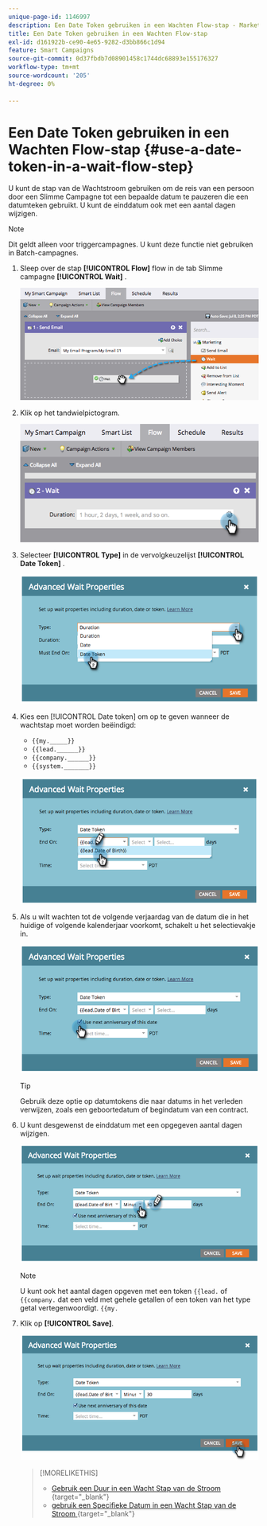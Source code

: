 ```yaml
---
unique-page-id: 1146997
description: Een Date Token gebruiken in een Wachten Flow-stap - Marketo Docs - Productdocumentatie
title: Een Date Token gebruiken in een Wachten Flow-stap
exl-id: d161922b-ce90-4e65-9282-d3bb866c1d94
feature: Smart Campaigns
source-git-commit: 0d37fbdb7d08901458c1744dc68893e155176327
workflow-type: tm+mt
source-wordcount: '205'
ht-degree: 0%

---
```


# Een Date Token gebruiken in een Wachten Flow-stap {#use-a-date-token-in-a-wait-flow-step}

U kunt de stap van de Wachtstroom gebruiken om de reis van een persoon door een Slimme Campagne tot een bepaalde datum te pauzeren die een datumteken gebruikt. U kunt de einddatum ook met een aantal dagen wijzigen.

>[!NOTE]
>
>Dit geldt alleen voor triggercampagnes. U kunt deze functie niet gebruiken in Batch-campagnes.

1. Sleep over de stap **[!UICONTROL Flow]** flow in de tab Slimme campagne **[!UICONTROL Wait]** .

   ![](assets/use-a-date-token-in-a-wait-flow-step-1.png)

1. Klik op het tandwielpictogram.

   ![](assets/use-a-date-token-in-a-wait-flow-step-2.png)

1. Selecteer **[!UICONTROL Type]** in de vervolgkeuzelijst **[!UICONTROL Date Token]** .

   ![](assets/use-a-date-token-in-a-wait-flow-step-3.png)

1. Kies een [!UICONTROL Date token] om op te geven wanneer de wachtstap moet worden beëindigd:

   * `{{my._____}}`
   * `{{lead.______}}`
   * `{{company.______}}`
   * `{{system._______}}`

   ![](assets/use-a-date-token-in-a-wait-flow-step-4.png)

1. Als u wilt wachten tot de volgende verjaardag van de datum die in het huidige of volgende kalenderjaar voorkomt, schakelt u het selectievakje in.

   ![](assets/use-a-date-token-in-a-wait-flow-step-5.png)

   >[!TIP]
   >
   >Gebruik deze optie op datumtokens die naar datums in het verleden verwijzen, zoals een geboortedatum of begindatum van een contract.

1. U kunt desgewenst de einddatum met een opgegeven aantal dagen wijzigen.

   ![](assets/use-a-date-token-in-a-wait-flow-step-6.png)

   >[!NOTE]
   >
   >U kunt ook het aantal dagen opgeven met een token `{{lead.` of `{{company.` dat een veld met gehele getallen of een token van het type getal vertegenwoordigt. `{{my.`

1. Klik op **[!UICONTROL Save]**.

   ![](assets/use-a-date-token-in-a-wait-flow-step-7.png)

   >[!MORELIKETHIS]
   >
   >* [ Gebruik een Duur in een Wacht Stap van de Stroom ](/help/marketo/product-docs/core-marketo-concepts/smart-campaigns/flow-actions/wait/use-a-duration-in-a-wait-flow-step.md){target="_blank"}
   >* [ gebruik een Specifieke Datum in een Wacht Stap van de Stroom ](/help/marketo/product-docs/core-marketo-concepts/smart-campaigns/flow-actions/wait/use-a-specific-date-in-a-wait-flow-step.md){target="_blank"}
